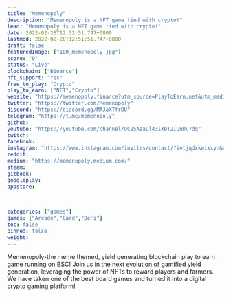 ```yaml
---
title: "Memenopoly"
description: "Memenopoly is a NFT game tied with crypto!"
lead: "Memenopoly is a NFT game tied with crypto!"
date: 2022-02-28T12:51:51.747+0800
lastmod: 2022-02-28T12:51:51.747+0800
draft: false
featuredImage: ["100_memenopoly.jpg"]
score: "0"
status: "Live"
blockchain: ["Binance"]
nft_support: "Yes"
free_to_play: "Crypto"
play_to_earn: ["NFT","Crypto"]
website: "https://memenopoly.finance?utm_source=PlayToEarn.net&utm_medium=organic&utm_campaign=gamepage"
twitter: "https://twitter.com/Memenopoly"
discord: "https://discord.gg/MAJaXTfrDU"
telegram: "https://t.me/memenopoly"
github: 
youtube: "https://youtube.com/channel/UC25AeaLl43iXDT2IUnDu7dg"
twitch: 
facebook: 
instagram: "https://www.instagram.com/invites/contact/?i=tjqdxkwixxyn&utm_content=mglzefj"
reddit: 
medium: "https://memenopoly.medium.com/"
steam: 
gitbook: 
googleplay: 
appstore: 

  
    
categories: ["games"]
games: ["Arcade","Card","DeFi"]
toc: false
pinned: false
weight: 
---
```

Memenopoly-the meme themed, yield generating blockchain play to earn game running on BSC! Join us in the next evolution of gamified yield generation, leveraging the power of NFTs to reward players and farmers. We have taken one of the best board games and turned it into a digital crypto gaming platform!